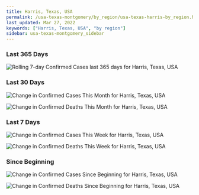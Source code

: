 ```yaml
---
title: Harris, Texas, USA
permalink: /usa-texas-montgomery/by_region/usa-texas-harris-by_region.html
last_updated: Mar 27, 2022
keywords: ["Harris, Texas, USA", "by region"]
sidebar: usa-texas-montgomery_sidebar
---
```


<h3>Last 365 Days</h3>

![Rolling 7-day Confirmed Cases last 365 days for Harris, Texas, USA](/covid_tracker/images/graphs/usa-texas-harris-weekly_totals_graph.png)

<h3>Last 30 Days</h3>

![Change in Confirmed Cases This Month for Harris, Texas, USA](/covid_tracker/images/graphs/usa-texas-harris-delta_confirmed-30_days_graph.png)

![Change in Confirmed Deaths This Month for Harris, Texas, USA](/covid_tracker/images/graphs/usa-texas-harris-delta_deaths-30_days_graph.png)

<h3>Last 7 Days</h3>

![Change in Confirmed Cases This Week for Harris, Texas, USA](/covid_tracker/images/graphs/usa-texas-harris-delta_confirmed-7_days_graph.png)

![Change in Confirmed Deaths This Week for Harris, Texas, USA](/covid_tracker/images/graphs/usa-texas-harris-delta_deaths-7_days_graph.png)

<h3>Since Beginning</h3>

![Change in Confirmed Cases Since Beginning for Harris, Texas, USA](/covid_tracker/images/graphs/usa-texas-harris-delta_confirmed-since_beginning_graph.png)

![Change in Confirmed Deaths Since Beginning for Harris, Texas, USA](/covid_tracker/images/graphs/usa-texas-harris-delta_deaths-since_beginning_graph.png)
